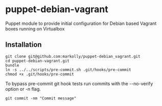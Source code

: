 # puppet-debian-vagrant
Puppet module to provide initial configuration for Debian based Vagrant boxes running on Virtualbox

## Installation
```
git clone git@github.com:markolly/puppet-debian_vagrant.git
cd puppet-debian-vagrant.git
bundle
ln -s ../../scripts/pre-commit.sh .git/hooks/pre-commit
chmod +x .git/hooks/pre-commit
```

To bypass pre-commit git hook tests run commits with the --no-verify option or -n flag.

```
git commit -nm "Commit message"
```
